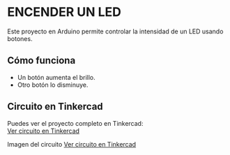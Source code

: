 # ENCENDER UN LED

Este proyecto en Arduino permite controlar la intensidad de un LED usando botones.  

## Cómo funciona

- Un botón aumenta el brillo.
- Otro botón lo disminuye.

## Circuito en Tinkercad

Puedes ver el proyecto completo en Tinkercad:  
 [Ver circuito en Tinkercad](https://www.tinkercad.com/things/fhzLDvUXmN4)

 Imagen del circuito
 [Ver circuito en Tinkercad](Encender_led.png)
